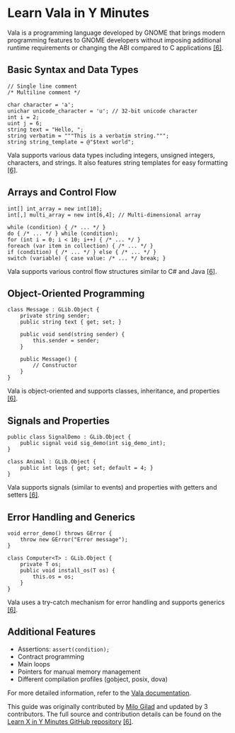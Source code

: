 # Learn Vala in Y Minutes

Vala is a programming language developed by GNOME that brings modern programming features to GNOME developers without imposing additional runtime requirements or changing the ABI compared to C applications [[6]](https://poe.com/citation?message_id=211462717652&citation=6).

## Basic Syntax and Data Types

```vala
// Single line comment
/* Multiline comment */

char character = 'a';
unichar unicode_character = 'u'; // 32-bit unicode character
int i = 2;
uint j = 6;
string text = "Hello, ";
string verbatim = """This is a verbatim string.""";
string string_template = @"$text world";
```

Vala supports various data types including integers, unsigned integers, characters, and strings. It also features string templates for easy formatting [[6]](https://poe.com/citation?message_id=211462717652&citation=6).

## Arrays and Control Flow

```vala
int[] int_array = new int[10];
int[,] multi_array = new int[6,4]; // Multi-dimensional array

while (condition) { /* ... */ }
do { /* ... */ } while (condition);
for (int i = 0; i < 10; i++) { /* ... */ }
foreach (var item in collection) { /* ... */ }
if (condition) { /* ... */ } else { /* ... */ }
switch (variable) { case value: /* ... */ break; }
```

Vala supports various control flow structures similar to C# and Java [[6]](https://poe.com/citation?message_id=211462717652&citation=6).

## Object-Oriented Programming

```vala
class Message : GLib.Object {
    private string sender;
    public string text { get; set; }
    
    public void send(string sender) {
        this.sender = sender;
    }
    
    public Message() {
        // Constructor
    }
}
```

Vala is object-oriented and supports classes, inheritance, and properties [[6]](https://poe.com/citation?message_id=211462717652&citation=6).

## Signals and Properties

```vala
public class SignalDemo : GLib.Object {
    public signal void sig_demo(int sig_demo_int);
}

class Animal : GLib.Object {
    public int legs { get; set; default = 4; }
}
```

Vala supports signals (similar to events) and properties with getters and setters [[6]](https://poe.com/citation?message_id=211462717652&citation=6).

## Error Handling and Generics

```vala
void error_demo() throws GError {
    throw new GError("Error message");
}

class Computer<T> : GLib.Object {
    private T os;
    public void install_os(T os) {
        this.os = os;
    }
}
```

Vala uses a try-catch mechanism for error handling and supports generics [[6]](https://poe.com/citation?message_id=211462717652&citation=6).

## Additional Features

- Assertions: `assert(condition);`
- Contract programming
- Main loops
- Pointers for manual memory management
- Different compilation profiles (gobject, posix, dova)

For more detailed information, refer to the [Vala documentation](https://valadoc.org/).

This guide was originally contributed by [Milo Gilad](https://github.com/Myl0g) and updated by 3 contributors. The full source and contribution details can be found on the [Learn X in Y Minutes GitHub repository](https://github.com/adambard/learnxinyminutes-docs/blame/master/vala.html.markdown) [[6]](https://poe.com/citation?message_id=211462717652&citation=6).
